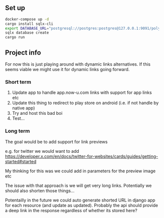 ## Set up

```bash
docker-compose up -d
cargo install sqlx-cli
export DATABASE_URL="postgresql://postgres:postgres@127.0.0.1:9091/polylink"
sqlx database create
cargo run
```

## Project info

For now this is just playing around with dynamic links alternatives. If this seems viable we might use it for dynamic links going forward.

### Short term

1. Update app to handle app.now-u.com links with support for app links etc
1. Update this thing to redirect to play store on android (i.e. if not handle by native app)
1. Try and host this bad boi
1. Test...

### Long term

The goal would be to add support for link previews

e.g. for twitter we would want to add https://developer.x.com/en/docs/twitter-for-websites/cards/guides/getting-started#started

My thinking for this was we could add in parameters for the preview image etc

The issue with that approach is we will get very long links. Potentially we should also shorten those things...


Potentailly in the future we could auto generate shorted URL in django app for each resource (and update as updated). Probably the api should provide a deep link in the response regardless of whether its stored here?
